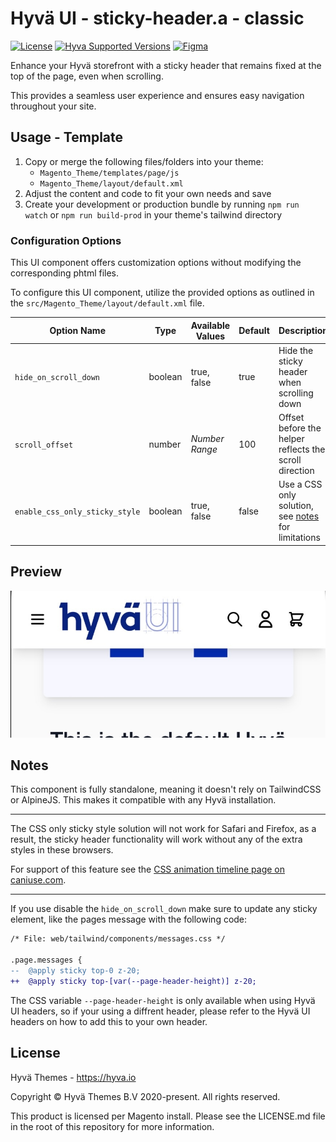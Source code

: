 # Hyvä UI - sticky-header.a - classic

[![License]](../../../LICENSE.md)
[![Hyva Supported Versions]](https://docs.hyva.io/hyva-ui-library/getting-started.html)
[![Figma]](https://www.figma.com/@hyva)

Enhance your Hyvä storefront with a sticky header that remains fixed at the top of the page, even when scrolling.

This provides a seamless user experience and ensures easy navigation throughout your site.

## Usage - Template

1. Copy or merge the following files/folders into your theme:
   * `Magento_Theme/templates/page/js`
   * `Magento_Theme/layout/default.xml`
2. Adjust the content and code to fit your own needs and save
3. Create your development or production bundle by running `npm run watch` or `npm run build-prod` in your
   theme's tailwind directory

### Configuration Options

This UI component offers customization options without modifying the corresponding phtml files.

To configure this UI component,
utilize the provided options as outlined in the `src/Magento_Theme/layout/default.xml` file.

| Option Name                    | Type    | Available Values | Default | Description                                                  |
| ------------------------------ | ------- | ---------------- | ------- | ------------------------------------------------------------ |
| `hide_on_scroll_down`          | boolean | true, false      | true    | Hide the sticky header when scrolling down                   |
| `scroll_offset`                | number  | _Number Range_   | 100     | Offset before the helper reflects the scroll direction       |
| `enable_css_only_sticky_style` | boolean | true, false      | false   | Use a CSS only solution, see [notes](#notes) for limitations |

## Preview

![preview-1](./media/A-classic.jpg "Preview of the sticky header with the default Hyvä header")

## Notes

This component is fully standalone, meaning it doesn't rely on TailwindCSS or AlpineJS. This makes it compatible with any Hyvä installation.

---

The CSS only sticky style solution will not work for Safari and Firefox,
as a result, the sticky header functionality will work without any of the extra styles in these browsers.

For support of this feature see the [CSS animation timeline page on caniuse.com](https://caniuse.com/mdn-css_properties_animation-timeline).

---

If you use disable the `hide_on_scroll_down` make sure to update any sticky element, like the pages message with the following code:

```diff
/* File: web/tailwind/components/messages.css */

.page.messages {
--  @apply sticky top-0 z-20;
++  @apply sticky top-[var(--page-header-height)] z-20;
```

The CSS variable `--page-header-height` is only available when using Hyvä UI headers,
so if your using a diffrent header, please refer to the Hyvä UI headers on how to add this to your own header.

## License

Hyvä Themes - https://hyva.io

Copyright © Hyvä Themes B.V 2020-present. All rights reserved.

This product is licensed per Magento install. Please see the LICENSE.md file in the root of this repository for more
information.

[License]: https://img.shields.io/badge/License-004d32?style=for-the-badge "Link to Hyvä License"
[Figma]: https://img.shields.io/badge/Figma-gray?style=for-the-badge&logo=Figma "Link to Figma"

[Hyva Supported Versions]: https://img.shields.io/badge/Hyv%C3%A4-all-0A23B9?style=for-the-badge&labelColor=0A144B "Hyvä Supported Versions"
